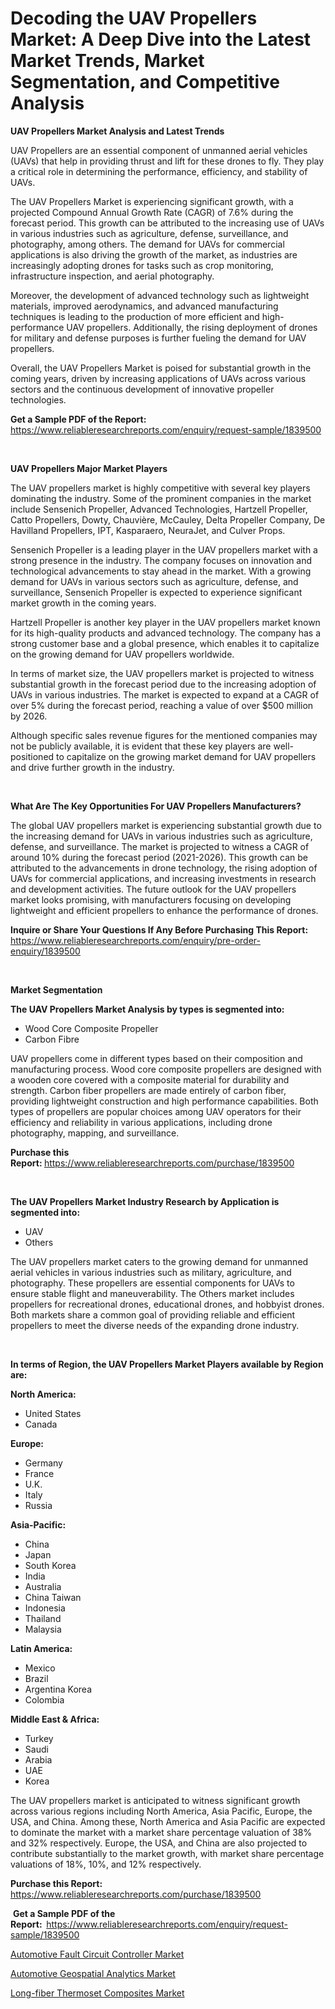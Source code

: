 <p><h1>Decoding the UAV Propellers Market: A Deep Dive into the Latest Market Trends, Market Segmentation, and Competitive Analysis</h1></p><p><strong>UAV Propellers Market Analysis and Latest Trends</strong></p>
<p><p>UAV Propellers are an essential component of unmanned aerial vehicles (UAVs) that help in providing thrust and lift for these drones to fly. They play a critical role in determining the performance, efficiency, and stability of UAVs.</p><p>The UAV Propellers Market is experiencing significant growth, with a projected Compound Annual Growth Rate (CAGR) of 7.6% during the forecast period. This growth can be attributed to the increasing use of UAVs in various industries such as agriculture, defense, surveillance, and photography, among others. The demand for UAVs for commercial applications is also driving the growth of the market, as industries are increasingly adopting drones for tasks such as crop monitoring, infrastructure inspection, and aerial photography.</p><p>Moreover, the development of advanced technology such as lightweight materials, improved aerodynamics, and advanced manufacturing techniques is leading to the production of more efficient and high-performance UAV propellers. Additionally, the rising deployment of drones for military and defense purposes is further fueling the demand for UAV propellers.</p><p>Overall, the UAV Propellers Market is poised for substantial growth in the coming years, driven by increasing applications of UAVs across various sectors and the continuous development of innovative propeller technologies.</p></p>
<p><strong>Get a Sample PDF of the Report:&nbsp;</strong> <a href="https://www.reliableresearchreports.com/enquiry/request-sample/1839500">https://www.reliableresearchreports.com/enquiry/request-sample/1839500</a></p>
<p>&nbsp;</p>
<p><strong>UAV Propellers Major Market Players</strong></p>
<p><p>The UAV propellers market is highly competitive with several key players dominating the industry. Some of the prominent companies in the market include Sensenich Propeller, Advanced Technologies, Hartzell Propeller, Catto Propellers, Dowty, Chauvière, McCauley, Delta Propeller Company, De Havilland Propellers, IPT, Kasparaero, NeuraJet, and Culver Props.</p><p>Sensenich Propeller is a leading player in the UAV propellers market with a strong presence in the industry. The company focuses on innovation and technological advancements to stay ahead in the market. With a growing demand for UAVs in various sectors such as agriculture, defense, and surveillance, Sensenich Propeller is expected to experience significant market growth in the coming years.</p><p>Hartzell Propeller is another key player in the UAV propellers market known for its high-quality products and advanced technology. The company has a strong customer base and a global presence, which enables it to capitalize on the growing demand for UAV propellers worldwide.</p><p>In terms of market size, the UAV propellers market is projected to witness substantial growth in the forecast period due to the increasing adoption of UAVs in various industries. The market is expected to expand at a CAGR of over 5% during the forecast period, reaching a value of over $500 million by 2026.</p><p>Although specific sales revenue figures for the mentioned companies may not be publicly available, it is evident that these key players are well-positioned to capitalize on the growing market demand for UAV propellers and drive further growth in the industry.</p></p>
<p>&nbsp;</p>
<p><strong>What Are The Key Opportunities For UAV Propellers Manufacturers?</strong></p>
<p><p>The global UAV propellers market is experiencing substantial growth due to the increasing demand for UAVs in various industries such as agriculture, defense, and surveillance. The market is projected to witness a CAGR of around 10% during the forecast period (2021-2026). This growth can be attributed to the advancements in drone technology, the rising adoption of UAVs for commercial applications, and increasing investments in research and development activities. The future outlook for the UAV propellers market looks promising, with manufacturers focusing on developing lightweight and efficient propellers to enhance the performance of drones.</p></p>
<p><strong>Inquire or Share Your Questions If Any Before Purchasing This Report:</strong> <a href="https://www.reliableresearchreports.com/enquiry/pre-order-enquiry/1839500">https://www.reliableresearchreports.com/enquiry/pre-order-enquiry/1839500</a></p>
<p>&nbsp;</p>
<p><strong>Market Segmentation</strong></p>
<p><strong>The UAV Propellers Market Analysis by types is segmented into:</strong></p>
<p><ul><li>Wood Core Composite Propeller</li><li>Carbon Fibre</li></ul></p>
<p><p>UAV propellers come in different types based on their composition and manufacturing process. Wood core composite propellers are designed with a wooden core covered with a composite material for durability and strength. Carbon fiber propellers are made entirely of carbon fiber, providing lightweight construction and high performance capabilities. Both types of propellers are popular choices among UAV operators for their efficiency and reliability in various applications, including drone photography, mapping, and surveillance.</p></p>
<p><strong>Purchase this Report:&nbsp;</strong><a href="https://www.reliableresearchreports.com/purchase/1839500">https://www.reliableresearchreports.com/purchase/1839500</a></p>
<p>&nbsp;</p>
<p><strong>The UAV Propellers Market Industry Research by Application is segmented into:</strong></p>
<p><ul><li>UAV</li><li>Others</li></ul></p>
<p><p>The UAV propellers market caters to the growing demand for unmanned aerial vehicles in various industries such as military, agriculture, and photography. These propellers are essential components for UAVs to ensure stable flight and maneuverability. The Others market includes propellers for recreational drones, educational drones, and hobbyist drones. Both markets share a common goal of providing reliable and efficient propellers to meet the diverse needs of the expanding drone industry.</p></p>
<p>&nbsp;</p>
<p><strong>In terms of Region, the UAV Propellers Market Players available by Region are:</strong></p>
<p>
    <p> <strong> North America: </strong>
        <ul>
            <li>United States</li>
            <li>Canada</li>
        </ul>
        </p> 
    <p> <strong> Europe: </strong>
        <ul>
            <li>Germany</li>
            <li>France</li>
            <li>U.K.</li>
            <li>Italy</li>
            <li>Russia</li>
        </ul>
        </p> 
    <p> <strong> Asia-Pacific: </strong>
        <ul>
            <li>China</li>
            <li>Japan</li>
            <li>South Korea</li>
            <li>India</li>
            <li>Australia</li>
            <li>China Taiwan</li>
            <li>Indonesia</li>
            <li>Thailand</li>
            <li>Malaysia</li>
        </ul>
        </p> 
    <p> <strong> Latin America: </strong>
        <ul>
            <li>Mexico</li>
            <li>Brazil</li>
            <li>Argentina Korea</li>
            <li>Colombia</li>
        </ul>
        </p> 
    <p> <strong> Middle East & Africa: </strong>
        <ul>
            <li>Turkey</li>
            <li>Saudi</li>
            <li>Arabia</li>
            <li>UAE</li>
            <li>Korea</li>
        </ul>
    </p>
    </p>
<p><p>The UAV propellers market is anticipated to witness significant growth across various regions including North America, Asia Pacific, Europe, the USA, and China. Among these, North America and Asia Pacific are expected to dominate the market with a market share percentage valuation of 38% and 32% respectively. Europe, the USA, and China are also projected to contribute substantially to the market growth, with market share percentage valuations of 18%, 10%, and 12% respectively.</p></p>
<p><strong>Purchase this Report: </strong><a href="https://www.reliableresearchreports.com/purchase/1839500">https://www.reliableresearchreports.com/purchase/1839500</a></p>
<p>&nbsp;<strong>Get a Sample PDF of the Report:&nbsp;&nbsp;</strong><a href="https://www.reliableresearchreports.com/enquiry/request-sample/1839500">https://www.reliableresearchreports.com/enquiry/request-sample/1839500</a></p>
<p><strong></strong></p>
<p><p><a href="https://view.publitas.com/reportprime-1/insights-into-automotive-fault-circuit-controller-market-size-analysing-market-share-trends-and-growth-from-2023-to-2030/">Automotive Fault Circuit Controller Market</a></p><p><a href="https://view.publitas.com/reportprime-1/automotive-geospatial-analytics-market-size-growth-and-forecast-from-2023-2030/">Automotive Geospatial Analytics Market</a></p><p><a href="https://view.publitas.com/reportprime-1/global-long-fiber-thermoset-composites-market-size-and-market-trends-insights-and-projections-from-2023-to-2030/">Long-fiber Thermoset Composites Market</a></p></p>